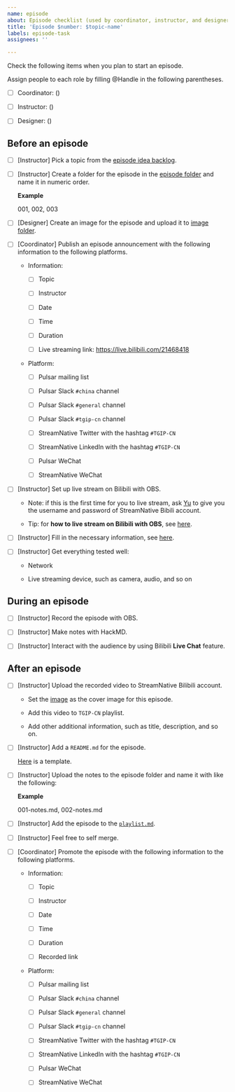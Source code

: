 ```yaml
---
name: episode
about: Episode checklist (used by coordinator, instructor, and designer)
title: 'Episode $number: $topic-name'
labels: episode-task
assignees: ''

---
```


Check the following items when you plan to start an episode.

Assign people to each role by filling @Handle in the following parentheses.

- [ ] Coordinator: ()  

- [ ] Instructor: ()

- [ ] Designer: ()

## Before an episode
 
- [ ] [Instructor] Pick a topic from the [episode idea backlog](https://github.com/streamnative/tgip-cn/issues?q=is%3Aopen+is%3Aissue+label%3Aepisode-idea).

- [ ] [Instructor] Create a folder for the episode in the [episode folder](https://github.com/streamnative/tgip-cn/tree/master/episodes) and name it in numeric order.
  
    **Example**
    
    001, 002, 003

- [ ] [Designer] Create an image for the episode and upload it to [image folder](https://github.com/streamnative/tgip-cn/tree/master/image).

- [ ] [Coordinator] Publish an episode announcement with the following information to the following platforms.

  - Information:

    - [ ] Topic

    - [ ] Instructor
  
    - [ ] Date

    - [ ] Time
  
    - [ ] Duration
    
    - [ ] Live streaming link: https://live.bilibili.com/21468418 
  
  - Platform:

    - [ ] Pulsar mailing list

    - [ ] Pulsar Slack `#china` channel

    - [ ] Pulsar Slack `#general` channel
  
    - [ ] Pulsar Slack `#tgip-cn` channel

    - [ ] StreamNative Twitter with the hashtag `#TGIP-CN`
  
    - [ ] StreamNative LinkedIn with the hashtag `#TGIP-CN`
  
    - [ ] Pulsar WeChat
  
    - [ ] StreamNative WeChat

- [ ] [Instructor] Set up live stream on Bilibili with OBS. 
  
    - Note: if this is the first time for you to live stream, ask [Yu](mailto:yu@streamnative.io) to give you the username and password of StreamNative Bibili account.
  
    - Tip: for **how to live stream on Bilibili with OBS**, see [here](https://docs.google.com/document/d/18D2Cm1eJa1EH84FTOrQoi94_57lcLLczBTq96ANlbSQ/edit).

- [ ] [Instructor] Fill in the necessary information, see [here](https://github.com/streamnative/tgip-cn/blob/master/image/fill-in-info.png).
  
- [ ] [Instructor] Get everything tested well:
    
    - Network
    
    - Live streaming device, such as camera, audio, and so on

## During an episode

- [ ] [Instructor] Record the episode with OBS.
  
- [ ] [Instructor] Make notes with HackMD.

- [ ] [Instructor] Interact with the audience by using Bilibili **Live Chat** feature. 

## After an episode

- [ ] [Instructor] Upload the recorded video to StreamNative Bilibili account.
  
  - Set the [image](https://github.com/streamnative/tgip-cn/tree/master/image) as the cover image for this episode.
  
  - Add this video to `TGIP-CN` playlist.
  
  - Add other additional information, such as title, description, and so on.

- [ ] [Instructor] Add a `README.md` for the episode. 
  
    [Here](https://github.com/streamnative/tgip-cn/blob/master/episodes/episode_template.md) is a template.

- [ ] [Instructor] Upload the notes to the episode folder and name it with like the following:
  
  **Example**

  001-notes.md, 002-notes.md

- [ ] [Instructor] Add the episode to the [`playlist.md`](https://github.com/streamnative/tgip-cn/blob/master/playlist.md).

- [ ] [Instructor] Feel free to self merge.

- [ ] [Coordinator] Promote the episode with the following information to the following platforms.

  - Information:

    - [ ] Topic

    - [ ] Instructor
  
    - [ ] Date

    - [ ] Time
  
    - [ ] Duration
    
    - [ ] Recorded link
  
  - Platform:

    - [ ] Pulsar mailing list

    - [ ] Pulsar Slack `#china` channel

    - [ ] Pulsar Slack `#general` channel
  
    - [ ] Pulsar Slack `#tgip-cn` channel

    - [ ] StreamNative Twitter with the hashtag `#TGIP-CN`
  
    - [ ] StreamNative LinkedIn with the hashtag `#TGIP-CN`
  
    - [ ] Pulsar WeChat
  
    - [ ] StreamNative WeChat
